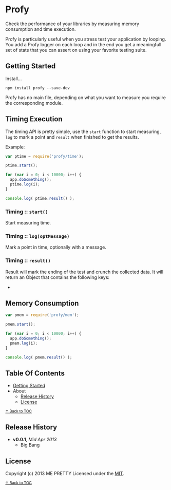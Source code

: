 # Profy

Check the performance of your libraries by measuring memory consumption and time execution.

Profy is particularly useful when you stress test your application by looping. You add a Profy logger on each loop and in the end you get a meaningfull set of stats that you can assert on using your favorite testing suite.

## Getting Started

Install...

```shell
npm install profy --save-dev
```

Profy has no main file, depending on what you want to measure you require the corresponding module.

## Timing Execution

The timing API is pretty simple, use the `start` function to start measuring, `log` to mark a point and `result` when finished to get the results.

Example:

```js
var ptime = require('profy/time');

ptime.start();

for (var i = 0; i < 10000; i++) {
  app.doSomething();
  ptime.log(i);
}

console.log( ptime.result() );
```

### Timing :: `start()`

Start measuring time.

### Timing :: `log(optMessage)`

Mark a point in time, optionally with a message.

### Timing :: `result()`

Result will mark the ending of the test and crunch the collected data. It will return an Object that contains the following keys:

* 

## Memory Consumption

```js
var pmem = require('profy/mem');

pmem.start();

for (var i = 0; i < 10000; i++) {
  app.doSomething();
  pmem.log(i);
}

console.log( pmem.result() );
```

## Table Of Contents

* [Getting Started](#getting-started)
* About
  - [Release History](#release-history)
  - [License](#license)





<sup>[↑ Back to TOC](#table-of-contents)</sup>

## Release History
- **v0.0.1**, *Mid Apr 2013*
  - Big Bang

## License
Copyright (c) 2013 ME PRETTY
Licensed under the [MIT](LICENSE-MIT).

<sup>[↑ Back to TOC](#table-of-contents)</sup>

[closure-library]: https://developers.google.com/closure/library/ "Google Closure Library"
[closure-tools]: https://developers.google.com/closure/ "Google Closure Tools"
[grunt]: http://gruntjs.com/
[Getting Started]: https://github.com/gruntjs/grunt/wiki/Getting-started
[package.json]: https://npmjs.org/doc/json.html
[Gruntfile]: https://github.com/gruntjs/grunt/wiki/Sample-Gruntfile "Grunt's Gruntfile.js"
[yeoman]: http://yeoman.io/ "yeoman Modern Workflows for Modern Webapps"

